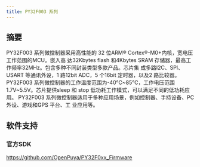 ```yaml
---
title: PY32F003 系列
---
```


## 摘要

PY32F003 系列微控制器采用高性能的 32 位ARM® Cortex®-M0+内核，宽电压工作范围的MCU。嵌入高
达32Kbytes flash 和4Kbytes SRAM 存储器，最高工作频率32MHz。包含多种不同封装类型多款产品。芯片集
成多路I2C、SPI、USART 等通讯外设，1 路12bit ADC，5 个16bit 定时器，以及2 路比较器。
PY32F003 系列微控制器的工作温度范围为-40℃~85℃，工作电压范围 1.7V~5.5V。芯片提供sleep 和
stop 低功耗工作模式，可以满足不同的低功耗应用。
PY32F003 系列微控制器适用于多种应用场景，例如控制器、手持设备、PC 外设、游戏和GPS 平台、工
业应用等。

<!-- @include: ../../data/markdown/PY32F003/zh-CN.md -->

## 软件支持

### 官方SDK

<https://github.com/OpenPuya/PY32F0xx_Firmware>